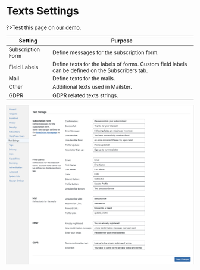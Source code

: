 # Texts Settings

?>Test this page on [our demo](https://demo2.mailster.co/wp-admin/edit.php?post_type=newsletter&page=mailster_settings#texts).

Setting | Purpose
--- | ---
Subscription Form | Define messages for the subscription form.
Field Labels | Define texts for the labels of forms. Custom field labels can be defined on the Subscribers tab.
Mail | Define texts for the mails.
Other | Additional texts used in Mailster.
GDPR | GDPR related texts strings.

![Texts Settings Screen](/assets/settings-texts.png)
